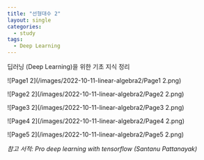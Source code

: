 ```yaml
---
title: "선형대수 2"
layout: single
categories:
  - study
tags:
  - Deep Learning
---
```


딥러닝 (Deep Learning)을 위한 기초 지식 정리

![Page1 2](/images/2022-10-11-linear-algebra2/Page1 2.png)

![Page2 2](/images/2022-10-11-linear-algebra2/Page2 2.png)

![Page3 2](/images/2022-10-11-linear-algebra2/Page3 2.png)

![Page4 2](/images/2022-10-11-linear-algebra2/Page4 2.png)

![Page5 2](/images/2022-10-11-linear-algebra2/Page5 2.png)

*참고 서적:* *Pro deep learning with tensorflow (Santanu Pattanayak)*